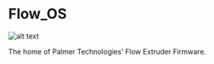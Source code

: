 # Flow_OS
![alt text](https://lh5.googleusercontent.com/YPMVWgQqkwjEDjJq2dMNIbNXnqHrwziSshP2t54zY6kaX08nZM3YHRIiYZxcAJ3dZCAbt33ipGKCOOjutIYdTSOYZzvx2D8W36IGYN1tXbmqTu45bMk=w1280)

The home of Palmer Technologies' Flow Extruder Firmware. 
